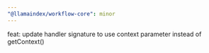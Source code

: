 ```yaml
---
"@llamaindex/workflow-core": minor
---
```


feat: update handler signature to use context parameter instead of getContext()
